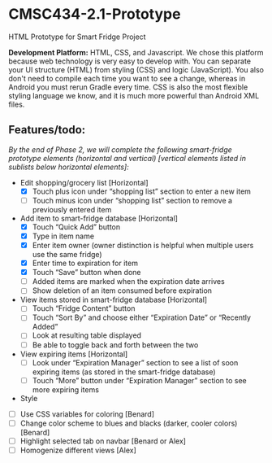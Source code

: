# CMSC434-2.1-Prototype
HTML Prototype for Smart Fridge Project

**Development Platform:**
HTML, CSS, and Javascript. We chose this platform because web technology is very easy to develop with. You can separate your UI structure (HTML) from styling (CSS) and logic (JavaScript). You also don't need to compile each time you want to see a change, whereas in Android you must rerun Gradle every time. CSS is also the most flexible styling language we know, and it is much more powerful than Android XML files.

## Features/todo:
*By the end of Phase 2, we will complete the following smart-fridge prototype elements (horizontal and vertical) [vertical elements listed in sublists below horizontal elements]:*
- Edit shopping/grocery list [Horizontal]
  - [x] Touch plus icon under “shopping list” section to enter a new item
  - [ ] Touch minus icon under “shopping list” section to remove a previously entered item
- Add item to smart-fridge database [Horizontal]
  - [x] Touch “Quick Add” button
  - [x] Type in item name
  - [x] Enter item owner (owner distinction is helpful when multiple users use the same fridge)
  - [x] Enter time to expiration for item
  - [x] Touch “Save” button when done
  - [ ] Added items are marked when the expiration date arrives
  - [ ] Show deletion of an item consumed before expiration
- View items stored in smart-fridge database [Horizontal]
  - [ ] Touch “Fridge Content” button
  - [ ] Touch “Sort By” and choose either “Expiration Date” or “Recently Added”
  - [ ] Look at resulting table displayed
  - [ ] Be able to toggle back and forth between the two
- View expiring items [Horizontal]
  - [ ] Look under “Expiration Manager” section to see a list of soon expiring items (as stored in the smart-fridge database)
  - [ ] Touch “More” button under “Expiration Manager” section to see more expiring items
- Style
 - [ ] Use CSS variables for coloring [Benard]
 - [ ] Change color scheme to blues and blacks (darker, cooler colors) [Benard]
 - [ ] Highlight selected tab on navbar [Benard or Alex]
 - [ ] Homogenize different views [Alex]
